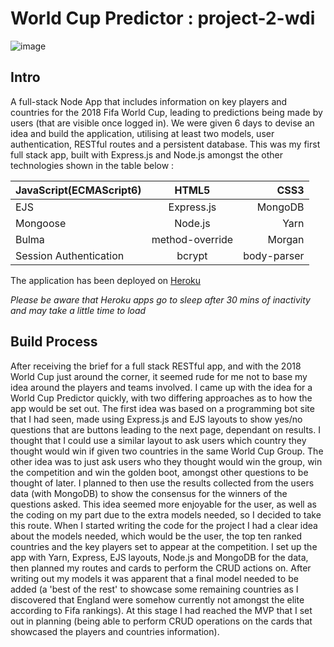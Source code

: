 # World Cup Predictor : project-2-wdi

![image](https://ga-dash.s3.amazonaws.com/production/assets/logo-9f88ae6c9c3871690e33280fcf557f33.png)

## Intro

A full-stack Node App that includes information on key players and countries for the 2018 Fifa World Cup, leading to predictions being made by users (that are visible once logged in). We were given 6 days to devise an idea and build the application, utilising at least two models, user authentication, RESTful routes and a persistent database. This was my first full stack app, built with Express.js and Node.js amongst the other technologies shown in the table below : 


| JavaScript(ECMAScript6)        | HTML5           | CSS3  |
| ------------- |:-------------:| -----:|
| EJS      | Express.js | MongoDB |
| Mongoose      | Node.js      |   Yarn |
| Bulma |   method-override   |    Morgan |
| Session Authentication | bcrypt     |    body-parser |


The application has been deployed on [Heroku](https://worldcuppredictor.herokuapp.com/) 

*Please be aware that Heroku apps go to sleep after 30 mins of inactivity and may take a little time to load*

## Build Process 

After receiving the brief for a full stack RESTful app, and with the 2018 World Cup just around the corner, it seemed rude for me not to base my idea around the players and teams involved. I came up with the idea for a World Cup Predictor quickly, with two differing approaches as to how the app would be set out. The first idea was based on a programming bot site that I had seen, made using Express.js and EJS layouts to show yes/no questions that are buttons leading to the next page, dependant on results. I thought that I could use a similar layout to ask users which country they thought would win if given two countries in the same World Cup Group. 
The other idea was to just ask users who they thought would win the group, win the competition and win the golden boot, amongst other questions to be thought of later. I planned to then use the results collected from the users data (with MongoDB) to show the consensus for the winners of the questions asked. This idea seemed more enjoyable for the user, as well as the coding on my part due to the extra models needed, so I decided to take this route.
When I started writing the code for the project I had a clear idea about the models needed, which would be the user, the top ten ranked countries and the key players set to appear at the competition. I set up the app with Yarn, Express, EJS layouts, Node.js and MongoDB for the data, then planned my routes and cards to perform the CRUD actions on. After writing out my models it was apparent that a final model needed to be added (a 'best of the rest' to showcase some remaining countries as I discovered that England were somehow currently not amongst the elite according to Fifa rankings). At this stage I had reached the MVP that I set out in planning (being able to perform CRUD operations on the cards that showcased the players and countries information).


